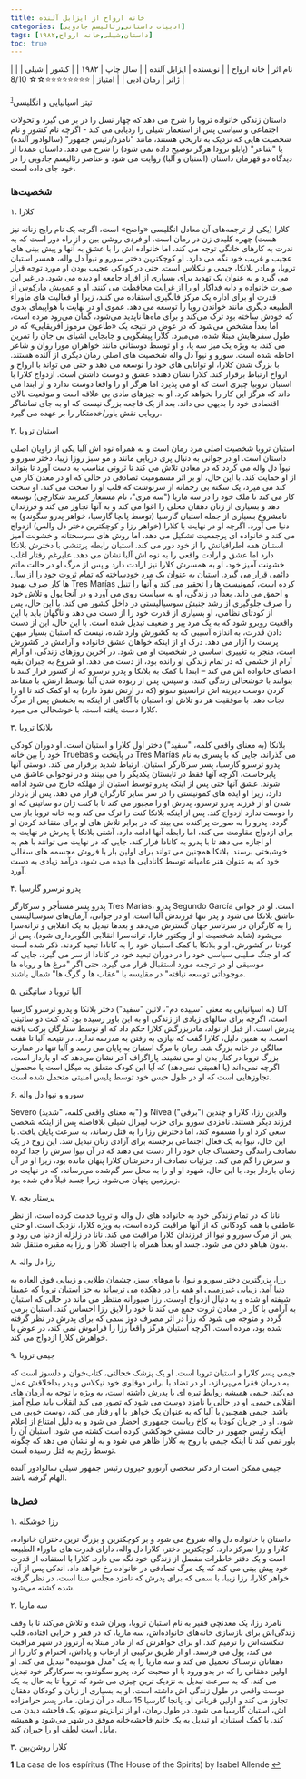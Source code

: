 ```yaml
---
title: خانه ارواح از ایزابل آلنده
categories: [ادبیات داستانی,رئالیسم جادویی]
tags: [داستان,شیلی,خانه ارواح,۱۹۸۲]
toc: true
---
```


| نام اثر | خانه ارواح |
| نویسنده | ایزابل آلنده |
| سال چاپ | ۱۹۸۲ |
| کشور | شیلی |
| ژانر | رمان ادبی |
| امتیاز | ⭐⭐⭐⭐⭐⭐⭐⭐☆☆ 8/10 |

تیتر اسپانیایی و انگلیسی<sup id="a1">[1](#f1)</sup>

داستان زندگی خانواده تروبا را شرح می دهد که چهار نسل را در بر می گیرد و تحولات اجتماعی و سیاسی پس از استعمار شیلی را ردیابی می کند - اگرچه نام کشور و نام شخصیت هایی که نزدیک به تاریخی هستند، مانند "نامزد/رئیس جمهور" (سالوادور آلنده) یا "شاعر" (پابلو نرودا هرگز توضیح داده نمی شود) را شرح می دهد. داستان عمدتا از دیدگاه دو قهرمان داستان (استبان و آلبا) روایت می شود و عناصر رئالیسم جادویی را در خود جای داده است.


### شخصیت‌ها

۱. کلارا

کلارا (یکی از ترجمه‌های آن معادل انگلیسی «واضح» است، اگرچه یک نام رایج زنانه نیز هست) چهره کلیدی زن در رمان است. او فردی روشن بین و از راه دور است که به ندرت به کارهای خانگی توجه می کند، اما خانواده اش را با عشق به آنها و پیش بینی های عجیب و غریب خود نگه می دارد. او کوچکترین دختر سورو و نیوآ دل واله، همسر استبان تروبا، و مادر بلانکا، جیمی و نیکلاس است. حتی در کودکی عجیب بودن او مورد توجه قرار می گیرد و به عنوان یک تهدید برای بسیاری از افراد جامعه او دیده می شود. در غیر این صورت خانواده و دایه فداکار او را از غرابت محافظت می کنند. او و عمویش مارکوس از قدرت او برای اداره یک مرکز فالگیری استفاده می کنند، زیرا او فعالیت های ماوراء الطبیعه دیگری مانند خواندن رویا را توسعه می دهد. عموی او در نهایت با هواپیمای بدوی که خودش ساخته بود ترک می‌کند و برای ماه‌ها ناپدید می‌شود، گمان می‌رود مرده است، اما بعداً مشخص می‌شود که در عوض در نتیجه یک «طاعون مرموز آفریقایی» که در طول سفرهایش مبتلا شده، می‌میرد. کلارا پیشگویی و جابجایی اشیای بی جان را تمرین می کند، به ویژه یک میز سه پا، و او توسط دوستانی مانند خواهران مورا روان و شاعر احاطه شده است. سورو و نیوآ دل واله شخصیت های اصلی رمان دیگری از آلنده هستند. با بزرگ شدن کلارا، او توانایی های خود را توسعه می دهد و حتی می تواند با ارواح و ارواح ارتباط برقرار کند. کلارا نشان دهنده عشق و دوست داشتن است. ازدواج کلارا با استبان تروبیا چیزی است که او می پذیرد اما هرگز او را واقعا دوست ندارد و از ابتدا می داند که هرگز این کار را نخواهد کرد. او به چیزهای مادی بی علاقه است و موقعیت بالای اقتصادی خود را بدیهی می داند. بعد از یک فاجعه بزرگ نیست که او به جای تماشاگر رویایی نقش یاور/خدمتکار را بر عهده می گیرد.

۲. استبان تروبا

استبان تروبا شخصیت اصلی مرد رمان است و به همراه نوه اش آلبا یکی از راویان اصلی داستان است. او در جوانی به دنبال پری دریایی مانند و مو سبز روزا زیبا، دختر سورو و نیوآ دل واله می گردد که در معادن تلاش می کند تا ثروتی مناسب به دست آورد تا بتواند از او حمایت کند. با این حال، او بر اثر مسمومیت تصادفی در حالی که او در معدن کار می کند می میرد، یک سکته بی رحمانه از سرنوشت که قلب او را سخت می کند. او سخت کار می کند تا ملک خود را در سه ماریا ("سه مری"، نام مستعار کمربند شکارچی) توسعه دهد و بسیاری از زنان دهقان محلی را اغوا می کند و به آنها تجاوز می کند و فرزندان نامشروع بسیاری از جمله استبان گارسیا (توسط پانچا گارسیا، خواهر پدرو سگوندو) به دنیا می آورد. اگرچه او در نهایت با کلارا (خواهر رزا و کوچکترین دختر دل والس) ازدواج می کند و خانواده ای پرجمعیت تشکیل می دهد، اما روش های سرسختانه و خشونت آمیز استبان همه اطرافیانش را از خود دور می کند. استبان رابطه پرتنشی با دخترش بلانکا دارد اما عشق و ارادت واقعی را به نوه اش آلبا نشان می دهد. علیرغم رفتار اغلب خشونت آمیز خود، او به همسرش کلارا نیز ارادت دارد و پس از مرگ او در حالت ماتم دائمی قرار می گیرد. استبان به عنوان یک مرد خودساخته که تمام ثروت خود را از سال ها کار صرف بهبود Tres Marías کرده است، کمونیست ها را تحقیر می کند و آنها را تنبل و احمق می داند. بعداً در زندگی، او به سیاست روی می آورد و در آنجا پول و تلاش خود را صرف جلوگیری از رشد جنبش سوسیالیستی در داخل کشور می کند. با این حال، پس از کودتای نظامی، او بسیاری از قدرت خود را از دست می دهد و ناگهان باید با این واقعیت روبرو شود که به یک مرد پیر و ضعیف تبدیل شده است. با این حال، این از دست دادن قدرت، به اندازه آسیبی که به کشورش وارد شده، نیست که استبان بسیار میهن پرست را آزار می دهد. درک او از اینکه خواهان عشق خانواده و آرامش در کشورش است، منجر به تغییری اساسی در شخصیت او می شود. در آخرین روزهای زندگی، او آرام آرام از خشمی که در تمام زندگی او رانده بود، از دست می دهد. او شروع به جبران بقیه اعضای خانواده اش می کند – ابتدا با کمک به بلانکا و پدرو ترسرو که از کشور فرار کنند تا بتوانند با خوشحالی زندگی کنند، و سپس، پس از ربوده شدن آلبا توسط ارتش، با متقاعد کردن دوست دیرینه اش ترانسیتو سوتو (که در ارتش نفوذ دارد) به او کمک کند تا او را نجات دهد. با موفقیت هر دو تلاش او، استبان با آگاهی از اینکه به بخشش پس از مرگ کلارا دست یافته است، با خوشحالی می میرد.

۳. بلانکا تروبا

بلانکا (به معنای واقعی کلمه، "سفید") دختر اول کلارا و استبان است. او دوران کودکی خود را بین خانه Truebas در پایتخت و Tres Marías می گذراند، جایی که با پسری به نام پدرو ترسرو گارسیا، پسر سرکارگر استبان، ارتباط شدید برقرار می کند. دوستی آنها پابرجاست، اگرچه آنها فقط در تابستان یکدیگر را می بینند و در نوجوانی عاشق می شوند. عشق آنها حتی پس از اینکه پدرو توسط استبان از مهلکه خارج می شود ادامه دارد، زیرا او ایده های کمونیستی را در سر سایر کارگران قرار می دهد. پس از باردار شدن او از فرزند پدرو ترسرو، پدرش او را مجبور می کند تا با کنت ژان دو ساتینی که او را دوست ندارد ازدواج کند. پس از اینکه بلانکا کنت را ترک می کند و به خانه تروبا باز می گردد، پدرو را به صورت پراکنده می بیند که در برابر تلاش های او برای متقاعد کردن او برای ازدواج مقاومت می کند، اما رابطه آنها ادامه دارد. آشتی بلانکا با پدرش در نهایت به او اجازه می دهد تا با پدرو به کانادا فرار کند، جایی که در نهایت می توانند با هم به خوشبختی برسند. بلانکا همچنین می تواند برای اولین بار با فروش مجسمه های سفالی خود که به عنوان هنر عامیانه توسط کانادایی ها دیده می شود، درآمد زیادی به دست آورد.

۴. پدرو ترسرو گارسیا

پدرو پسر مستأجر و سرکارگر Tres Marías، پدرو Segundo García است. او در جوانی عاشق بلانکا می شود و پدر تنها فرزندش آلبا است. او در جوانی، آرمان‌های سوسیالیستی را به کارگران در سرتاسر جهان گسترش می‌دهد و بعدها تبدیل به یک انقلابی و ترانه‌سرا می‌شود (شاید شخصیت او از ویکتور خارا، ترانه‌سرا انقلابی الگوبرداری شود). پس از کودتا در کشورش، او و بلانکا با کمک استبان خود را به کانادا تبعید کردند. ذکر شده است که او جنگ صلیبی سیاسی خود را در دوران تبعید خود در کانادا از سر می گیرد، جایی که موسیقی او در ترجمه مورد استقبال قرار می گیرد، حتی اگر "مرغ ها و روباه ها موجوداتی توسعه نیافته" در مقایسه با "عقاب ها و گرگ ها" شمال باشند.

۵. آلبا تروبا د ساتیگنی

آلبا (به اسپانیایی به معنی "سپیده دم"، لاتین "سفید") دختر بلانکا و پدرو ترسرو گارسیا است، اگرچه برای سالهای زیادی از زندگی او به این باور رسیده بود که کنت دو ساتینی پدرش است. از قبل از تولد، مادربزرگش کلارا حکم داد که او توسط ستارگان برکت یافته است. به همین دلیل، کلارا گفت که نیازی به رفتن به مدرسه ندارد. در نتیجه آلبا تا هفت سالگی در خانه بزرگ شد. رمان با مرگ استبان به پایان می رسد و آلبا تنها در عمارت بزرگ تروبا در کنار بدن او می نشیند. پاراگراف آخر نشان می‌دهد که او باردار است، اگرچه نمی‌داند (یا اهمیتی نمی‌دهد) که آیا این کودک متعلق به میگل است یا محصول تجاوزهایی است که او در طول حبس خود توسط پلیس امنیتی متحمل شده است.

۶. سورو و نیوا دل واله

Severo (به معنای واقعی کلمه، "شدید") و Nívea ("برفی") والدین رزا، کلارا و چندین فرزند دیگر هستند. نامزدی سورو برای حزب لیبرال شیلی بلافاصله پس از اینکه شخصی سعی کرد او را مسموم کند، اما دخترش رزا را به قتل رساند، به سرعت پایان یافت. با این حال، نیوا به یک فعال اجتماعی برجسته برای آزادی زنان تبدیل شد. این زوج در یک تصادف رانندگی وحشتناک جان خود را از دست می دهند که در آن نیوا سرش را جدا کرده و سرش را گم می کند. جزئیات تصادف از دخترشان کلارا پنهان مانده بود، زیرا او در آن زمان باردار بود. با این حال، شهود او او را به محل سر گم‌شده می‌رساند، که در نهایت در زیرزمین پنهان می‌شود، زیرا جسد قبلاً دفن شده بود.

۷. پرستار بچه

نانا که در تمام زندگی خود به خانواده های دل واله و تروبا خدمت کرده است، از نظر عاطفی با همه کودکانی که از آنها مراقبت کرده است، به ویژه کلارا، نزدیک است. او حتی پس از مرگ سورو و نیوا از فرزندان کلارا مراقبت می کند. نانا در زلزله از دنیا می رود و بدون هیاهو دفن می شود. جسد او بعداً همراه با اجساد کلارا و رزا به مقبره منتقل شد.

۸. رزا دل واله

رزا، بزرگترین دختر سورو و نیوا، با موهای سبز، چشمان طلایی و زیبایی فوق العاده به دنیا آمد. زیبایی غیرزمینی او همه را در دهکده می ترساند به جز استبان تروبا که عمیقا شیفته او شده و به دنبال ازدواج اوست. رزا صبورانه منتظر می ماند در حالی که استبان به آرامی با کار در معادن ثروت جمع می کند تا خود را لایق رزا احساس کند. استبان برمی گردد و متوجه می شود که رزا در اثر مصرف دوز سمی که برای پدرش در نظر گرفته شده بود، مرده است. اگرچه استبان هرگز واقعاً رزا را فراموش نمی کند، در عوض با خواهرش کلارا ازدواج می کند.

۹. جیمی تروبا

جیمی پسر کلارا و استبان تروبا است. او یک پزشک خجالتی، کتاب‌خوان و دلسوز است که به درمان فقرا می‌پردازد، او در تضاد با برادر دوقلوی خود نیکلاس و پدر بداخلاقش عمل می‌کند. جیمی همیشه روابط تیره ای با پدرش داشته است، به ویژه با توجه به آرمان های انقلابی جیمی. او در حالی با نامزد دوست می شود که تصور می کند انقلاب باید صلح آمیز باشد. جیمی همچنین با آلبا که به عنوان یک خواهر با او رفتار می کند، دوست خوبی می شود. او در جریان کودتا به کاخ ریاست جمهوری احضار می شود و به دلیل امتناع از اعلام اینکه رئیس جمهور در حالت مستی خودکشی کرده است کشته می شود. استبان آن را باور نمی کند تا اینکه جیمی با روح به کلارا ظاهر می شود و به او نشان می دهد که چگونه توسط رژیم به قتل رسیده است.

جیمی ممکن است از دکتر شخصی آرتورو جیرون رئیس جمهور شیلی سالوادور آلنده الهام گرفته باشد.


### فصل‌ها

۱. رزا خوشگله

داستان با خانواده دل واله شروع می شود و بر کوچکترین و بزرگ ترین دختران خانواده، کلارا و رزا تمرکز دارد. کوچکترین دختر، کلارا دل واله، دارای قدرت های ماوراء الطبیعه است و یک دفتر خاطرات مفصل از زندگی خود نگه می دارد. کلارا با استفاده از قدرت خود پیش بینی می کند که یک مرگ تصادفی در خانواده رخ خواهد داد. اندکی پس از آن، خواهر کلارا، رزا زیبا، با سمی که برای پدرش که نامزد مجلس سنا است، در نظر گرفته شده کشته می‌شود.

۲. سه ماریا

نامزد رزا، یک معدنچی فقیر به نام استبان تروبا، ویران شده و تلاش می‌کند تا با وقف زندگی‌اش برای بازسازی خانه‌های خانواده‌اش، سه ماریا، که در فقر و خرابی افتاده، قلب شکسته‌اش را ترمیم کند. او برای خواهرش که از مادر مبتلا به آرتروز در شهر مراقبت می کند، پول می فرستد. او از طریق ترکیبی از ارعاب و پاداش، احترام و کار را از دهقانان ترسناک تحمیل می کند و سه ماریا را به یک "مدل هوسیده" تبدیل می کند. او اولین دهقانی را که در بدو ورود با او صحبت کرد، پدرو سگوندو، به سرکارگر خود تبدیل می کند، که به سرعت تبدیل به نزدیک ترین چیزی می شود که تروبا تا به حال به یک دوست واقعی در طول زندگی اش داشته است. او به بسیاری از زنان و کودکان دهقان تجاوز می کند و اولین قربانی او، پانچا گارسیا 15 ساله در آن زمان، مادر پسر حرامزاده اش، استبان گارسیا می شود. در طول رمان، او از ترانزیتو سوتو، یک فاحشه دیدن می کند. با کمک استبان، او تبدیل به یک خانم فاحشه‌خانه موفق در شهر می‌شود و همیشه مایل است لطف او را جبران کند.

۳. کلارا روشن‌بین



<b id="f1">1</b> <span class="footnote">La casa de los espíritus (The House of the Spirits) by Isabel Allende </span>[↩](#a1)